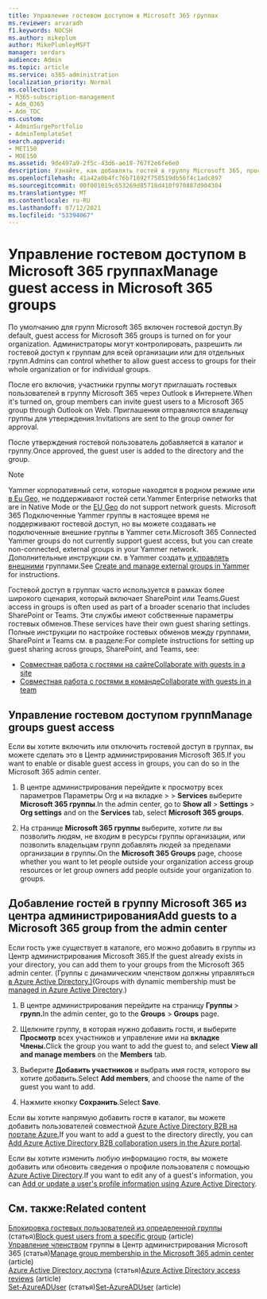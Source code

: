 ```yaml
---
title: Управление гостевом доступом в Microsoft 365 группах
ms.reviewer: arvaradh
f1.keywords: NOCSH
ms.author: mikeplum
author: MikePlumleyMSFT
manager: serdars
audience: Admin
ms.topic: article
ms.service: o365-administration
localization_priority: Normal
ms.collection:
- M365-subscription-management
- Adm_O365
- Adm_TOC
ms.custom:
- AdminSurgePortfolio
- AdminTemplateSet
search.appverid:
- MET150
- MOE150
ms.assetid: 9de497a9-2f5c-43d6-ae18-767f2e6fe6e0
description: Узнайте, как добавлять гостей в группу Microsoft 365, просматривать гостевых пользователей и использовать PowerShell для управления гостевых доступом.
ms.openlocfilehash: 41a42a0b4fc76b71892f758519db56f4c1adc897
ms.sourcegitcommit: 00f001019c653269d85718d410f970887d904304
ms.translationtype: MT
ms.contentlocale: ru-RU
ms.lasthandoff: 07/12/2021
ms.locfileid: "53394067"
---
```

# <a name="manage-guest-access-in-microsoft-365-groups"></a><span data-ttu-id="8a7d8-103">Управление гостевом доступом в Microsoft 365 группах</span><span class="sxs-lookup"><span data-stu-id="8a7d8-103">Manage guest access in Microsoft 365 groups</span></span>

<span data-ttu-id="8a7d8-104">По умолчанию для групп Microsoft 365 включен гостевой доступ.</span><span class="sxs-lookup"><span data-stu-id="8a7d8-104">By default, guest access for Microsoft 365 groups is turned on for your organization.</span></span> <span data-ttu-id="8a7d8-105">Администраторы могут контролировать, разрешить ли гостевой доступ к группам для всей организации или для отдельных групп.</span><span class="sxs-lookup"><span data-stu-id="8a7d8-105">Admins can control whether to allow guest access to groups for their whole organization or for individual groups.</span></span>

<span data-ttu-id="8a7d8-106">После его включив, участники группы могут приглашать гостевых пользователей в группу Microsoft 365 через Outlook в Интернете.</span><span class="sxs-lookup"><span data-stu-id="8a7d8-106">When it's turned on, group members can invite guest users to a Microsoft 365 group through Outlook on Web.</span></span> <span data-ttu-id="8a7d8-107">Приглашения отправляются владельцу группы для утверждения.</span><span class="sxs-lookup"><span data-stu-id="8a7d8-107">Invitations are sent to the group owner for approval.</span></span>

<span data-ttu-id="8a7d8-108">После утверждения гостевой пользователь добавляется в каталог и группу.</span><span class="sxs-lookup"><span data-stu-id="8a7d8-108">Once approved, the guest user is added to the directory and the group.</span></span>

> [!Note]
> <span data-ttu-id="8a7d8-109">Yammer корпоративный сети, которые находятся в родном режиме или [в Eu Geo,](/yammer/manage-security-and-compliance/manage-data-compliance) не поддерживают гостей сети.</span><span class="sxs-lookup"><span data-stu-id="8a7d8-109">Yammer Enterprise networks that are in Native Mode or the [EU Geo](/yammer/manage-security-and-compliance/manage-data-compliance) do not support network guests.</span></span>
> <span data-ttu-id="8a7d8-110">Microsoft 365 Подключенные Yammer группы в настоящее время не поддерживают гостевой доступ, но вы можете создавать не подключенные внешние группы в Yammer сети.</span><span class="sxs-lookup"><span data-stu-id="8a7d8-110">Microsoft 365 Connected Yammer groups do not currently support guest access, but you can create non-connected, external groups in your Yammer network.</span></span> <span data-ttu-id="8a7d8-111">Дополнительные инструкции см. в Yammer создать [и управлять внешними](/yammer/work-with-external-users/create-and-manage-external-groups) группами.</span><span class="sxs-lookup"><span data-stu-id="8a7d8-111">See [Create and manage external groups in Yammer](/yammer/work-with-external-users/create-and-manage-external-groups) for instructions.</span></span>

<span data-ttu-id="8a7d8-112">Гостевой доступ в группах часто используется в рамках более широкого сценария, который включает SharePoint или Teams.</span><span class="sxs-lookup"><span data-stu-id="8a7d8-112">Guest access in groups is often used as part of a broader scenario that includes SharePoint or Teams.</span></span> <span data-ttu-id="8a7d8-113">Эти службы имеют собственные параметры гостевых обменов.</span><span class="sxs-lookup"><span data-stu-id="8a7d8-113">These services have their own guest sharing settings.</span></span> <span data-ttu-id="8a7d8-114">Полные инструкции по настройке гостевых обменов между группами, SharePoint и Teams см. в разделе:</span><span class="sxs-lookup"><span data-stu-id="8a7d8-114">For complete instructions for setting up guest sharing across groups, SharePoint, and Teams, see:</span></span>

- [<span data-ttu-id="8a7d8-115">Совместная работа с гостями на сайте</span><span class="sxs-lookup"><span data-stu-id="8a7d8-115">Collaborate with guests in a site</span></span>](../../solutions/collaborate-in-site.md)
- [<span data-ttu-id="8a7d8-116">Совместная работа с гостями в команде</span><span class="sxs-lookup"><span data-stu-id="8a7d8-116">Collaborate with guests in a team</span></span>](../../solutions/collaborate-as-team.md)

## <a name="manage-groups-guest-access"></a><span data-ttu-id="8a7d8-117">Управление гостевом доступом групп</span><span class="sxs-lookup"><span data-stu-id="8a7d8-117">Manage groups guest access</span></span>

<span data-ttu-id="8a7d8-118">Если вы хотите включить или отключить гостевой доступ в группах, вы можете сделать это в Центр администрирования Microsoft 365.</span><span class="sxs-lookup"><span data-stu-id="8a7d8-118">If you want to enable or disable guest access in groups, you can do so in the Microsoft 365 admin center.</span></span>

1. <span data-ttu-id="8a7d8-119">В центре администрирования  перейдите к просмотру всех параметров Параметры Org и на вкладке \>  \>  **Services** выберите **Microsoft 365 группы**.</span><span class="sxs-lookup"><span data-stu-id="8a7d8-119">In the admin center, go to **Show all** \> **Settings** \> **Org settings** and on the **Services** tab, select **Microsoft 365 groups**.</span></span>
  
2. <span data-ttu-id="8a7d8-120">На странице **Microsoft 365 группы** выберите, хотите ли вы позволить людям, не входим в ресурсы группы организации, или позволить владельцам групп добавлять людей за пределами организации в группы.</span><span class="sxs-lookup"><span data-stu-id="8a7d8-120">On the **Microsoft 365 Groups** page, choose whether you want to let people outside your organization access group resources or let group owners add people outside your organization to groups.</span></span>

## <a name="add-guests-to-a-microsoft-365-group-from-the-admin-center"></a><span data-ttu-id="8a7d8-121">Добавление гостей в группу Microsoft 365 из центра администрирования</span><span class="sxs-lookup"><span data-stu-id="8a7d8-121">Add guests to a Microsoft 365 group from the admin center</span></span>

<span data-ttu-id="8a7d8-122">Если гость уже существует в каталоге, его можно добавить в группы из Центр администрирования Microsoft 365.</span><span class="sxs-lookup"><span data-stu-id="8a7d8-122">If the guest already exists in your directory, you can add them to your groups from the Microsoft 365 admin center.</span></span> <span data-ttu-id="8a7d8-123">(Группы с динамическим членством должны управляться [в Azure Active Directory.)](/azure/active-directory/enterprise-users/groups-create-rule)</span><span class="sxs-lookup"><span data-stu-id="8a7d8-123">(Groups with dynamic membership must be [managed in Azure Active Directory](/azure/active-directory/enterprise-users/groups-create-rule).)</span></span>
  
1. <span data-ttu-id="8a7d8-124">В центре администрирования перейдите на страницу **Группы**  >  **групп.**</span><span class="sxs-lookup"><span data-stu-id="8a7d8-124">In the admin center, go to the **Groups** > **Groups** page.</span></span>
  
2. <span data-ttu-id="8a7d8-125">Щелкните группу, в которая нужно добавить гостя, и выберите **Просмотр** всех участников и управление ими на **вкладке Члены.**</span><span class="sxs-lookup"><span data-stu-id="8a7d8-125">Click the group you want to add the guest to, and select **View all and manage members** on the **Members** tab.</span></span> 
  
4. <span data-ttu-id="8a7d8-126">Выберите **Добавить участников** и выбрать имя гостя, которого вы хотите добавить.</span><span class="sxs-lookup"><span data-stu-id="8a7d8-126">Select **Add members**, and choose the name of the guest you want to add.</span></span>
    
5. <span data-ttu-id="8a7d8-127">Нажмите кнопку **Сохранить**.</span><span class="sxs-lookup"><span data-stu-id="8a7d8-127">Select **Save**.</span></span>

<span data-ttu-id="8a7d8-128">Если вы хотите напрямую добавить гостя в каталог, вы можете добавить пользователей совместной [Azure Active Directory B2B на портале Azure.](/azure/active-directory/b2b/add-users-administrator)</span><span class="sxs-lookup"><span data-stu-id="8a7d8-128">If you want to add a guest to the directory directly, you can [Add Azure Active Directory B2B collaboration users in the Azure portal](/azure/active-directory/b2b/add-users-administrator).</span></span>

<span data-ttu-id="8a7d8-129">Если вы хотите изменить любую информацию гостя, вы можете добавить или обновить сведения о профиле пользователя с помощью [Azure Active Directory](/azure/active-directory/fundamentals/active-directory-users-profile-azure-portal).</span><span class="sxs-lookup"><span data-stu-id="8a7d8-129">If you want to edit any of a guest's information, you can [Add or update a user's profile information using Azure Active Directory](/azure/active-directory/fundamentals/active-directory-users-profile-azure-portal).</span></span>

## <a name="related-content"></a><span data-ttu-id="8a7d8-130">См. также:</span><span class="sxs-lookup"><span data-stu-id="8a7d8-130">Related content</span></span>

<span data-ttu-id="8a7d8-131">[Блокировка гостевых пользователей из определенной группы](../../solutions/per-group-guest-access.md) (статья)</span><span class="sxs-lookup"><span data-stu-id="8a7d8-131">[Block guest users from a specific group](../../solutions/per-group-guest-access.md) (article)</span></span>\
<span data-ttu-id="8a7d8-132">[Управление членством](add-or-remove-members-from-groups.md) группы в Центр администрирования Microsoft 365 (статья)</span><span class="sxs-lookup"><span data-stu-id="8a7d8-132">[Manage group membership in the Microsoft 365 admin center](add-or-remove-members-from-groups.md) (article)</span></span>\
<span data-ttu-id="8a7d8-133">[Azure Active Directory доступа](/azure/active-directory/active-directory-azure-ad-controls-perform-access-review) (статья)</span><span class="sxs-lookup"><span data-stu-id="8a7d8-133">[Azure Active Directory access reviews](/azure/active-directory/active-directory-azure-ad-controls-perform-access-review) (article)</span></span>\
<span data-ttu-id="8a7d8-134">[Set-AzureADUser](/powershell/module/azuread/set-azureaduser) (статья)</span><span class="sxs-lookup"><span data-stu-id="8a7d8-134">[Set-AzureADUser](/powershell/module/azuread/set-azureaduser) (article)</span></span>